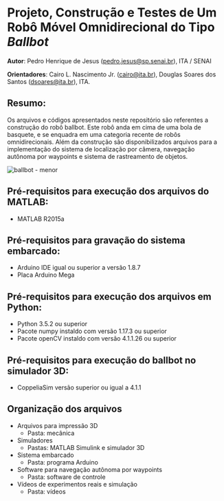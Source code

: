 # Projeto, Construção e Testes de Um Robô Móvel Omnidirecional do Tipo *Ballbot*

**Autor**: Pedro Henrique de Jesus (pedro.jesus@sp.senai.br), ITA / SENAI 

**Orientadores**: Cairo L. Nascimento Jr. (cairo@ita.br), Douglas Soares dos Santos (dsoares@ita.br), ITA.

## Resumo:
Os arquivos e códigos apresentados neste repositório são referentes a construção do robô ballbot. Este robô anda em cima de uma bola de basquete, e se enquadra em uma categoria recente de robôs omnidirecionais. Além da construção são disponibilizados arquivos para a implementação do sistema de localização por câmera, navegação autônoma por waypoints e sistema de rastreamento de objetos. 

![ballbot - menor](https://user-images.githubusercontent.com/3063514/115997235-d588a600-a5b8-11eb-87ae-f8e5373d7077.png)


## Pré-requisitos para execução dos arquivos do MATLAB:
- MATLAB R2015a

## Pré-requisitos para gravação do sistema embarcado:
- Arduino IDE igual ou superior a versão 1.8.7
- Placa Arduino Mega

## Pré-requisitos para execução dos arquivos em Python:
- Python 3.5.2 ou superior
- Pacote numpy instaldo com versão 1.17.3 ou superior
- Pacote openCV instaldo com versão 4.1.1.26 ou superior

## Pré-requisitos para execução do ballbot no simulador 3D:
- CoppeliaSim versão superior ou igual a 4.1.1 

## Organização dos arquivos
- Arquivos para impressão 3D
  - Pasta: mecânica
- Simuladores
  - Pastas: MATLAB Simulink e simulador 3D
- Sistema embarcado
  - Pasta: programa Arduino
- Software para navegação autônoma por waypoints
  - Pasta: software de controle
- Vídeos de experimentos reais e simulação
  - Pasta: vídeos
